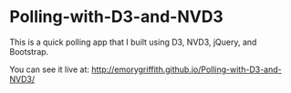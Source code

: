 # Polling-with-D3-and-NVD3
This is a quick polling app that I built using D3, NVD3, jQuery, and Bootstrap.

You can see it live at: http://emorygriffith.github.io/Polling-with-D3-and-NVD3/ 
